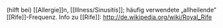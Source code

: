(hilft bei) [[Allergie]]n, [[Illness/Sinusitis]]; häufig verwendete „allheilende“ [[Rife]]-Frequenz.
Info zu [[Rife]]: http://de.wikipedia.org/wiki/Royal_Rife